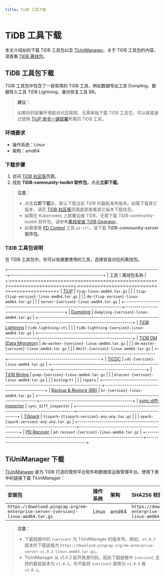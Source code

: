```yaml
---
title: TiDB 工具下载
---
```


# TiDB 工具下载

本文介绍如何下载 TiDB 工具包以及 [TiUniManager](/tiunimanager/tiunimanager-overview.md)。关于 TiDB 工具包的内容，请查看 [TiDB 离线包](/binary-package.md)。

## TiDB 工具包下载

TiDB 工具包中包含了一些常用的 TiDB 工具，例如数据导出工具 Dumpling、数据导入工具 TiDB Lightning、备份恢复工具 BR。

> **建议：**
>
> 如果你的部署环境能访问互联网，无需单独下载 TiDB 工具包，可以直接通过使用 [TiUP 命令一键部署](/tiup/tiup-component-management.md)所需的 TiDB 工具。

### 环境要求

- 操作系统：Linux
- 架构：amd64

### 下载步骤

1. 访问 [TiDB 社区版](https://pingcap.com/zh/product-community/)页面。
2. 找到 **TiDB-community-toolkit 软件包**，点击**立即下载**。

> **注意：**
>
> - 点击**立即下载**后，默认下载当前 TiDB 的最新发布版本。如需下载其它版本，请在 [TiDB 社区版](https://pingcap.com/zh/product-community/)页面底部查看其它版本下载信息。
> - 如需在 Kubernetes 上部署运维 TiDB，无需下载 TiDB-community-toolkit 软件包，请参考[离线安装 TiDB Operator](https://docs.pingcap.com/zh/tidb-in-kubernetes/stable/deploy-tidb-operator#离线安装-tidb-operator)。
> - 如需使用 [PD Control](/pd-control.md) 工具 `pd-ctl`，请下载 **TiDB-community-server 软件包**。

### TiDB 工具包说明

在 TiDB 工具包中，你可以依据要使用的工具，选择安装对应的离线包。

+-----------------------------------------------------------------------------+-----------------------------------------------+
| 工具                                                                        | 离线包名称                                    |
+:============================================================================+:==============================================+
| [TiUP](/tiup/tiup-overview.md)                                              | `tiup-linux-amd64.tar.gz`                     |
|                                                                             | `tiup-{tiup-version}-linux-amd64.tar.gz`      |
|                                                                             | `dm-{tiup-version}-linux-amd64.tar.gz`        |
|                                                                             | `server-{version}-linux-amd64.tar.gz`         |
+-----------------------------------------------------------------------------+-----------------------------------------------+
| [Dumpling](/dumpling-overview.md)                                           | `dumpling-{version}-linux-amd64.tar.gz`       |
+-----------------------------------------------------------------------------+-----------------------------------------------+
| [TiDB Lightning](/tidb-lightning/tidb-lightning-overview.md)                | `tidb-lightning-ctl`                          |
|                                                                             | `tidb-lightning-{version}-linux-amd64.tar.gz` |
+-----------------------------------------------------------------------------+-----------------------------------------------+
| [TiDB DM (Data Migration)](/dm/dm-overview.md)                              | `dm-worker-{version}-linux-amd64.tar.gz`      |
|                                                                             | `dm-master-{version}-linux-amd64.tar.gz`      |
|                                                                             | `dmctl-{version}-linux-amd64.tar.gz`          |
+-----------------------------------------------------------------------------+-----------------------------------------------+
| [TiCDC](/ticdc/ticdc-overview.md)                                           | `cdc-{version}-linux-amd64.tar.gz`            |
+-----------------------------------------------------------------------------+-----------------------------------------------+
| [TiDB Binlog](/tidb-binlog/tidb-binlog-overview.md)                         | `pump-{version}-linux-amd64.tar.gz`           |
|                                                                             | `drainer-{version}-linux-amd64.tar.gz`        |
|                                                                             | `binlogctl`                                   |
|                                                                             | `reparo`                                      |
+-----------------------------------------------------------------------------+-----------------------------------------------+
| [Backup & Restore (BR)](/br/backup-and-restore-overview.md)                 | `br-{version}-linux-amd64.tar.gz`             |
+-----------------------------------------------------------------------------+-----------------------------------------------+
| [sync-diff-inspector](/sync-diff-inspector/sync-diff-inspector-overview.md) | `sync_diff_inspector`                         |
+-----------------------------------------------------------------------------+-----------------------------------------------+
| [TiSpark](/tispark-overview.md)                                             | `tispark-{tispark-version}-any-any.tar.gz`    |
|                                                                             | `spark-{spark-version}-any-any.tar.gz`        |
+-----------------------------------------------------------------------------+-----------------------------------------------+
| [PD Recover](/pd-recover.md)                                                | `pd-recover-{version}-linux-amd64.tar.gz`     |
+-----------------------------------------------------------------------------+-----------------------------------------------+

## TiUniManager 下载

[TiUniManager](/tiunimanager/tiunimanager-overview.md) 是为 TiDB 打造的管控平台软件和数据库运维管理平台。使用下表中的链接下载 TiUniManager：

| 安装包 | 操作系统 | 架构 | SHA256 校验和 |
|:---|:---|:---|:---|
| `https://download.pingcap.org/em-enterprise-server-{version}-linux-amd64.tar.gz` | Linux | amd64 | `https://download.pingcap.org/em-enterprise-server-{version}-linux-amd64.sha256` |

> **注意：**
>
> - 下载链接中的 `{version}` 为 TiUniManager 的版本号。例如，`v1.0.2` 版本的下载链接为 `https://download.pingcap.org/em-enterprise-server-v1.0.2-linux-amd64.tar.gz`。
> - TiUniManager 从 v1.0.2 起开放源代码，因此下载链接中 `{version}` 支持的最低版本为 `v1.0.2`。你不能将 `{version}` 替换为 `v1.0.0` 或 `v1.0.1`。
